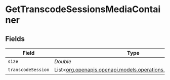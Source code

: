 # GetTranscodeSessionsMediaContainer


## Fields

| Field                                                                                                        | Type                                                                                                         | Required                                                                                                     | Description                                                                                                  | Example                                                                                                      |
| ------------------------------------------------------------------------------------------------------------ | ------------------------------------------------------------------------------------------------------------ | ------------------------------------------------------------------------------------------------------------ | ------------------------------------------------------------------------------------------------------------ | ------------------------------------------------------------------------------------------------------------ |
| `size`                                                                                                       | *Double*                                                                                                     | :heavy_minus_sign:                                                                                           | N/A                                                                                                          | 1                                                                                                            |
| `transcodeSession`                                                                                           | List<[org.openapis.openapi.models.operations.TranscodeSession](../../models/operations/TranscodeSession.md)> | :heavy_minus_sign:                                                                                           | N/A                                                                                                          |                                                                                                              |